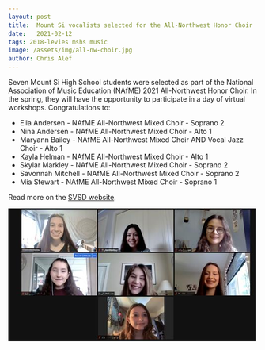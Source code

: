 ```yaml
---
layout: post
title:  Mount Si vocalists selected for the All-Northwest Honor Choir
date:   2021-02-12
tags: 2018-levies mshs music
image: /assets/img/all-nw-choir.jpg
author: Chris Alef
---
```

Seven Mount Si High School students were selected as part of the National Association of Music Education (NAfME) 2021 All-Northwest Honor Choir. In the spring, they will have the opportunity to participate in a day of virtual workshops. Congratulations to:

* Ella Andersen - NAfME All-Northwest Mixed Choir - Soprano 2
* Nina Andersen - NAfME All-Northwest Mixed Choir -  Alto 1
* Maryann Bailey - NAfME All-Northwest Mixed Choir AND Vocal Jazz Choir - Alto 1
* Kayla Helman - NAfME All-Northwest Mixed Choir - Alto 1
* Skylar Markley - NAfME All-Northwest Mixed Choir - Soprano 2
* Savonnah Mitchell - NAfME All-Northwest Mixed Choir - Soprano 2
* Mia Stewart - NAfME All-Northwest Mixed Choir - Soprano 1

Read more on the [SVSD website](https://www.svsd410.org/site/default.aspx?PageType=3&DomainID=4&ModuleInstanceID=39&ViewID=6446EE88-D30C-497E-9316-3F8874B3E108&RenderLoc=0&FlexDataID=28097&PageID=1).

![Ella Andersen, Nina Andersen, Maryann Bailey, Kayla Helman, Skylar Markley, Savonnah Mitchell, Mia Stewart](/assets/img/all-nw-choir.jpg)
